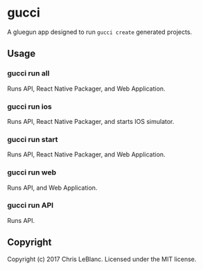 # gucci

A gluegun app designed to run `gucci create` generated projects.

## Usage

### gucci run all

Runs API, React Native Packager, and Web Application.

### gucci run ios

Runs API, React Native Packager, and starts IOS simulator.

### gucci run start

Runs API, React Native Packager, and Web Application.

### gucci run web

Runs API, and Web Application.

### gucci run API

Runs API.

## Copyright
Copyright (c) 2017 Chris LeBlanc. Licensed under the MIT license.
